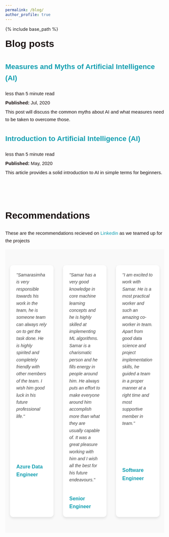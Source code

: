 ```yaml
---
permalink: /blog/
author_profile: true
---
```

{% include base_path %}
<style>
.content-container {
  font-size: 15px;
  color: #1B1212;
  line-height: 1.6;
}
.content-container a {
  text-decoration: none;
  color: #4040FF;
}
.content-container a:hover {
  text-decoration: underline;
}
</style>

<div class="content-container">

<div class="content-container" style="font-family: Arial, sans-serif; line-height: 1.6;">
<div class="content-container" style="font-family: Arial, sans-serif; line-height: 1.6; width: 100%; padding: 0; margin: 0;">
    <h1 class="page__title" style="margin: 0;">Blog posts</h1>
    <h2 id="2199" class="archive__subtitle" style="font-size: 15px; margin: 10px 0;"></h2>
    <div class="list__item" style="width: 100%; padding: 0;">
        <article class="archive__item" itemscope itemtype="http://schema.org/CreativeWork" style="margin: 10px 0; padding: 0;">
            <h2 class="archive__item-title" itemprop="headline">
                <a href="https://medium.com/@samarasimhapeyala/measures-and-myths-of-artificial-intelligence-ai-ff47b093f03" rel="permalink" style="color: rgb(16, 158, 176); text-decoration: none;">Measures and Myths of Artificial Intelligence (AI)</a>
            </h2>
            <p class="page__meta" style="font-size: 15px; margin: 5px 0;"><i class="fa fa-clock-o" aria-hidden="true"></i> less than 5 minute read</p>
            <p class="page__date" style="font-size: 15px; margin: 5px 0;"><strong><i class="fa fa-fw fa-calendar" aria-hidden="true"></i> Published:</strong> <time datetime="2199-01-01T00:00:00+00:00">Jul, 2020</time></p>
            <p class="archive__item-excerpt" itemprop="description" style="font-size: 15px; margin: 5px 0;">This post will discuss the common myths about AI and what measures need to be taken to overcome those.</p>
        </article>
    </div>
  
  <h2 id="2015" class="archive__subtitle" style="font-size: 15px; margin: 10px 0;"></h2>
    <div class="list__item" style="width: 100%; padding: 0;">
        <article class="archive__item" itemscope itemtype="http://schema.org/CreativeWork" style="margin: 10px 0; padding: 0;">
            <h2 class="archive__item-title" itemprop="headline">
                <a href="https://medium.com/@samarasimhapeyala/introduction-to-artificial-intelligence-ai-c3c4acf9f9b3" rel="permalink" style="color: rgb(16, 158, 176);  text-decoration: none;">Introduction to Artificial Intelligence (AI)</a>
            </h2>
            <p class="page__meta" style="font-size: 15px; margin: 5px 0;"><i class="fa fa-clock-o" aria-hidden="true"></i> less than 5 minute read</p>
            <p class="page__date" style="font-size: 15px; margin: 5px 0;"><strong><i class="fa fa-fw fa-calendar" aria-hidden="true"></i> Published:</strong> <time datetime="2015-08-14T00:00:00+00:00">May, 2020</time></p>
            <p class="archive__item-excerpt" itemprop="description" style="font-size: 15px; margin: 5px 0;">This article provides a solid introduction to AI in simple terms for beginners.</p>
        </article>
    </div>
</div>

<br>
<br>

<style>
.testimonials {
  width: 100%;
  overflow: hidden;
  position: relative;
  padding: 50px 0;
  background: #f9f9f9;
}

.testimonial-container {
  display: flex;
  transition: transform 0.5s ease;
}

.testimonial-slider {
  display: flex;
  width: 300%; /* Total width for three cards */
}

.testimonial-box {
  width: 50%; /* Show 2 cards at a time */
  padding: 20px;
  box-sizing: border-box;
  background: white;
  margin: 0 15px;
  box-shadow: 0px 4px 8px rgba(0, 0, 0, 0.1);
  border-radius: 10px;
  display: flex;
  flex-direction: column;
  justify-content: space-between;
  transition: box-shadow 0.3s ease, transform 0.3s ease;
}

.testimonial-box:hover {
  box-shadow: 0px 8px 16px rgba(0, 0, 0, 0.2);
  transform: scale(1.02); /* Slightly enlarge the box */
}

.testimonial-content {
  font-size: 14px;
  color: #444;
  font-style: italic;
  margin-bottom: 15px;
}

.client-info {
  display: flex;
  align-items: center;
  justify-content: flex-start;
  margin-top: 20px;
}

.client-info img {
  border-radius: 50%;
  width: 60px;
  height: 60px;
  margin-right: 15px;
}

.client-info .client-name {
  font-size: 16px;
  font-weight: bold;
  color: #333;
}

.client-info .client-title {
  font-size: 14px;
  color: #777;
}
</style>

<h1 style="text-align: left;">Recommendations</h1>
<p style="font-size: 15px;">These are the recommendations recieved on <a href="https://www.linkedin.com/in/samarasimhapeyala" style="color: rgb(16, 158, 176); text-decoration: none;">Linkedin</a> as we teamed up for the projects</p>
<div class="testimonials">
  <div class="testimonial-container">
    <div class="testimonial-slider" id="testimonialSlider">
      <!-- First recommendation -->
      <div class="testimonial-box">
        <div class="testimonial-content">
          "Samarasimha is very responsible towards his work in the team, he is someone team can always rely on to get the task done. He is highly spirited and completely friendly with other members of the team. I wish him good luck in his future professional life."
        </div>
        <div class="client-info">
          <!--<img src="client1.jpg" alt="Sara Willsson">-->
          <div>
            <div class="client-name"><a href="https://www.linkedin.com/in/rohitsinghonline/" style="color: rgb(16, 158, 176); text-decoration: none;>Rohit Singh</a></div>
            <div class="client-title">Azure Data Engineer</div>
          </div>
        </div>
      </div>
      <!-- Second recommendation -->
      <div class="testimonial-box">
        <div class="testimonial-content">
          "Samar has a very good knowledge in core machine learning concepts and he is highly skilled at implementing ML algorithms. Samar is a charismatic person and he fills energy in people around him. He always puts an effort to make everyone around him accomplish more than what they are usually capable of. It was a great pleasure working with him and I wish all the best for his future endeavours."
        </div>
        <div class="client-info">
          <!--<img src="client2.jpg" alt="Jena Karlis">-->
          <div>
            <div class="client-name"><a href="https://www.linkedin.com/in/avinash-gundabathina-10846b140/" style="color: rgb(16, 158, 176); text-decoration: none;>Avinash Gundabathina</a></div>
            <div class="client-title">Senior Engineer</div>
          </div>
        </div>
      </div>
      <!-- Third recommendation -->
      <div class="testimonial-box">
        <div class="testimonial-content">
          "I am excited to work with Samar. He is a most practical worker and such an amazing co-worker in team. Apart from good data science and project implementation skills, he guided a team in a proper manner at a right time and most supportive member in team."
        </div>
        <div class="client-info">
          <!--<img src="client3.jpg" alt="Matt Brandon">-->
          <div>
            <div class="client-name"><a href="https://www.linkedin.com/in/charupriya-s-b37504190/" style="color: rgb(16, 158, 176); text-decoration: none;>Charupriya S</a></div>
            <div class="client-title">Software Engineer</div>
          </div>
        </div>
      </div>
    </div>
  </div>
</div>

<script>
const slider = document.getElementById('testimonialSlider');
const testimonials = document.querySelectorAll('.testimonial-box');
let index = 0;

function slideTestimonials() {
  index = (index + 1) % (testimonials.length - 1); // Wrap around
  const offset = index * -50; // Move by 50% (two cards)
  slider.style.transform = `translateX(${offset}%)`;
}

setInterval(slideTestimonials, 2000); // Change every 2 seconds
</script>

